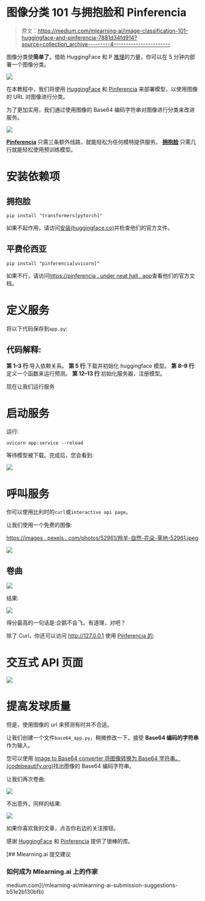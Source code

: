 # 图像分类 101 与拥抱脸和 Pinferencia

> 原文：<https://medium.com/mlearning-ai/image-classification-101-huggingface-and-pinferencia-7881d34fd914?source=collection_archive---------4----------------------->

图像分类使**简单了**。借助 HuggingFace 和 P [推理](https://github.com/underneathall/pinferencia)的力量，你可以在 5 分钟内部署一个图像分类。

![](img/579de10e12e177b024c1c75800c0b79d.png)

在本教程中，我们将使用 [HuggingFace](https://huggingface.co/) 和 [Pinferencia](https://github.com/underneathall/pinferencia) 来部署模型，以使用图像的 URL 对图像进行分类。

为了更加实用，我们通过使用图像的 Base64 编码字符串对图像进行分类来改进服务。

![](img/6f92dd8457e6f7dc8a0c7e1e086faa19.png)

[**Pinferencia**](https://github.com/underneathall/pinferencia) 只需三条额外线路，就能轻松为任何模特提供服务。
[**拥抱脸**](https://huggingface.co/) 只需几行就能轻松使用预训练模型。

# 安装依赖项

## 拥抱脸

`pip install "transformers[pytorch]"`

如果不起作用，请访问[安装(huggingface.co)](https://huggingface.co/docs/transformers/installation)并检查他们的官方文件。

## 平费伦西亚

`pip install "pinferencia[uvicorn]"`

如果不行，请访问[https://pinferencia . under neat hall . app](https://pinferencia.underneathall.app/)查看他们的官方文档。

# 定义服务

将以下代码保存到`app.py`:

## 代码解释:

**第 1–3 行**:导入依赖关系。
**第 5 行**:下载并初始化 huggingface 模型。
**第 8–9 行**:定义一个函数来运行预测。
**第 12–13 行**:初始化服务器，注册模型。

现在让我们运行服务

# 启动服务

运行:

```
uvicorn app:service --reload
```

等待模型被下载。完成后，您会看到:

![](img/3d0f418eaac8f528e77ed195a5c4ff65.png)

# 呼叫服务

你可以使用比利时的`curl`或`interactive api page`。

让我们使用一个免费的图像:

[https://images . pexels . com/photos/52961/羚羊-自然-花朵-草地-52961.jpeg](https://images.pexels.com/photos/52961/antelope-nature-flowers-meadow-52961.jpeg)

![](img/1b369676d7f2952d337db2665f355e55.png)

## 卷曲

![](img/852a67c52c957b11a0af50c36247e6b0.png)

结果:

![](img/470fad66845fc8d020828b007a05f6a4.png)

得分最高的一句话是:企鹅不会飞。有道理，对吧？

除了 Curl，你还可以访问 http://127.0.0.1 使用 [Pinferencia 的](https://github.com/underneathall/pinferencia):

# 交互式 API 页面

![](img/61df39141bf243af4600e5b549315004.png)

# 提高发球质量

但是，使用图像的 url 来预测有时并不合适。

让我们创建一个文件`base64_app.py`，稍微修改一下，接受 **Base64 编码的字符串**作为输入。

您可以使用 [Image to Base64 converter 将图像转换为 Base64 字符串。(codebeautify.org)](https://codebeautify.org/image-to-base64-converter)找出图像的 Base64 编码字符串。

让我们再次卷曲:

![](img/fb79acc9cd781c580f680cc80123c399.png)

不出意外，同样的结果:

![](img/470fad66845fc8d020828b007a05f6a4.png)

如果你喜欢我的文章，点击你右边的关注按钮。

感谢 [HuggingFace](https://huggingface.co/) 和 [Pinferencia](https://github.com/underneathall/pinferencia) 提供了很棒的库。

[](/mlearning-ai/mlearning-ai-submission-suggestions-b51e2b130bfb) [## Mlearning.ai 提交建议

### 如何成为 Mlearning.ai 上的作家

medium.com](/mlearning-ai/mlearning-ai-submission-suggestions-b51e2b130bfb)
